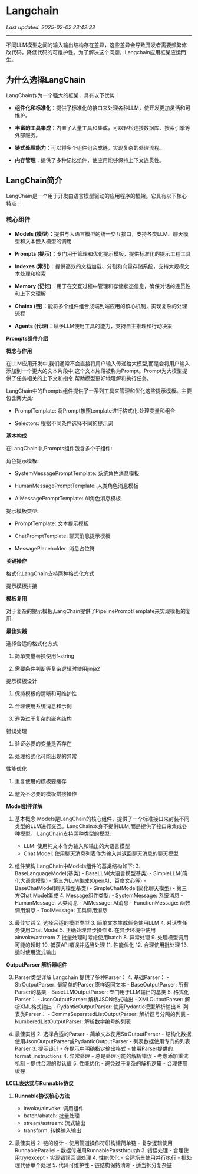 # Langchain

_Last updated: 2025-02-02 23:42:33_

---

不同LLM模型之间的输入输出结构存在差异，这些差异会导致开发者需要频繁修改代码，降低代码的可维护性。为了解决这个问题，Langchain应用框架应运而生。


## 为什么选择LangChain


LangChain作为一个强大的框架，具有以下优势：


- **组件化和标准化**：提供了标准化的接口来处理各种LLM，使开发更加灵活和可维护。

- **丰富的工具集成**：内置了大量工具和集成，可以轻松连接数据库、搜索引擎等外部服务。

- **链式处理能力**：可以将多个组件组合成链，实现复杂的处理流程。

- **内存管理**：提供了多种记忆组件，使应用能够保持上下文连贯性。

## LangChain简介


LangChain是一个用于开发由语言模型驱动的应用程序的框架。它具有以下核心特点：


### 核心组件


- **Models (模型)**：提供与大语言模型的统一交互接口，支持各类LLM、聊天模型和文本嵌入模型的调用

- **Prompts (提示)**：专门用于管理和优化提示模板，提供标准化的提示工程工具

- **Indexes (索引)**：提供高效的文档加载、分割和向量存储系统，支持大规模文本处理和检索

- **Memory (记忆)**：用于在交互过程中管理和存储状态信息，确保对话的连贯性和上下文理解

- **Chains (链)**：能将多个组件组合成端到端应用的核心机制，实现复杂的处理流程

- **Agents (代理)**：赋予LLM使用工具的能力，支持自主推理和行动决策

**Prompts组件介绍**


**概念与作用**


在LLM应用开发中,我们通常不会直接将用户输入传递给大模型,而是会将用户输入添加到一个更大的文本片段中,这个文本片段被称为Prompt。Prompt为大模型提供了任务相关的上下文和指令,帮助模型更好地理解和执行任务。


LangChain中的Prompts组件提供了一系列工具来管理和优化这些提示模板。主要包含两大类:


- PromptTemplate: 将Prompt按照template进行格式化,处理变量和组合

- Selectors: 根据不同条件选择不同的提示词

**基本构成**


在LangChain中,Prompts组件包含多个子组件:


角色提示模板:


- SystemMessagePromptTemplate: 系统角色消息模板

- HumanMessagePromptTemplate: 人类角色消息模板

- AIMessagePromptTemplate: AI角色消息模板

提示模板类型:


- PromptTemplate: 文本提示模板

- ChatPromptTemplate: 聊天消息提示模板

- MessagePlaceholder: 消息占位符

**关键操作**


格式化LangChain支持两种格式化方式


提示模板拼接


**模板复用**


对于复杂的提示模板,LangChain提供了PipelinePromptTemplate来实现模板的复用:


**最佳实践**


选择合适的格式化方式


1. 简单变量替换使用f-string

2. 需要条件判断等复杂逻辑时使用jinja2

提示模板设计


1. 保持模板的清晰和可维护性

2. 合理使用系统消息和示例

3. 避免过于复杂的嵌套结构

错误处理


1. 验证必要的变量是否存在

2. 处理格式化可能出现的异常

性能优化


1. 重复使用的模板要缓存

2. 避免不必要的模板拼接操作

**Model组件详解**


1. 基本概念
    Models是LangChain的核心组件，提供了一个标准接口来封装不同类型的LLM进行交互。LangChain本身不提供LLM,而是提供了接口来集成各种模型。
    LangChain支持两种类型的模型:
    - LLM: 使用纯文本作为输入和输出的大语言模型
    - Chat Model: 使用聊天消息列表作为输入并返回聊天消息的聊天模型

2. 组件架构
    LangChain中Models组件的基类结构如下:
    3. BaseLanguageModel(基类)
        - BaseLLM(大语言模型基类)
            - SimpleLLM(简化大语言模型)
            - 第三方LLM集成(OpenAI、百度文心等)
        - BaseChatModel(聊天模型基类)
            - SimpleChatModel(简化聊天模型)
            - 第三方Chat Model集成
    4. Message组件类型:
        - SystemMessage: 系统消息
        - HumanMessage: 人类消息
        - AIMessage: AI消息
        - FunctionMessage: 函数调用消息
        - ToolMessage: 工具调用消息

1. 最佳实践
    2. 选择合适的模型类型
        3. 简单文本生成任务使用LLM
        4. 对话类任务使用Chat Model
    5. 正确处理异步操作
        6. 在异步环境中使用ainvoke/astream
        7. 批量处理时考虑使用batch
    8. 异常处理
        9. 处理模型调用可能的超时
        10. 捕获API错误并适当处理
    11. 性能优化
        12. 合理使用批处理
        13. 适时使用流式输出

**OutputParser 解析器组件**


3. Parser类型详解
    Langchain 提供了多种Parser：
    4. 基础Parser：
        - StrOutputParser: 最简单的Parser,原样返回文本
        - BaseOutputParser: 所有Parser的基类
        - BaseLLMOutputParser: 专门用于LLM输出的基类
    5. 格式化Parser：
        - JsonOutputParser: 解析JSON格式输出
        - XMLOutputParser: 解析XML格式输出
        - PydanticOutputParser: 使用Pydantic模型解析输出
    6. 列表类Parser：
        - CommaSeparatedListOutputParser: 解析逗号分隔的列表
        - NumberedListOutputParser: 解析数字编号的列表

1. 最佳实践
    2. 选择合适的Parser
        - 简单文本使用StrOutputParser
        - 结构化数据使用JsonOutputParser或PydanticOutputParser
        - 列表数据使用专门的列表Parser
    3. 提示设计
        - 在提示中明确指定输出格式
        - 使用Parser提供的format_instructions
    4. 异常处理
        - 总是处理可能的解析错误
        - 考虑添加重试机制
        - 提供合理的默认值
    5. 性能优化
        - 避免过于复杂的解析逻辑
        - 合理使用缓存

**LCEL表达式与Runnable协议**


1. **Runnable协议核心方法**
    - invoke/ainvoke: 调用组件
    - batch/abatch: 批量处理
    - stream/astream: 流式输出
    - transform: 转换输入输出

1. 最佳实践
    2. 链的设计
        - 使用管道操作符(|)构建简单链
        - 复杂逻辑使用RunnableParallel
        - 数据传递用RunnablePassthrough
    3. 错误处理
        - 合理使用try/except
        - 实现错误回调处理
    4. 性能优化
        - 合适场景使用并行执行
        - 批处理代替单个处理
    5. 代码可维护性
        - 链结构保持清晰
        - 适当拆分复杂链
